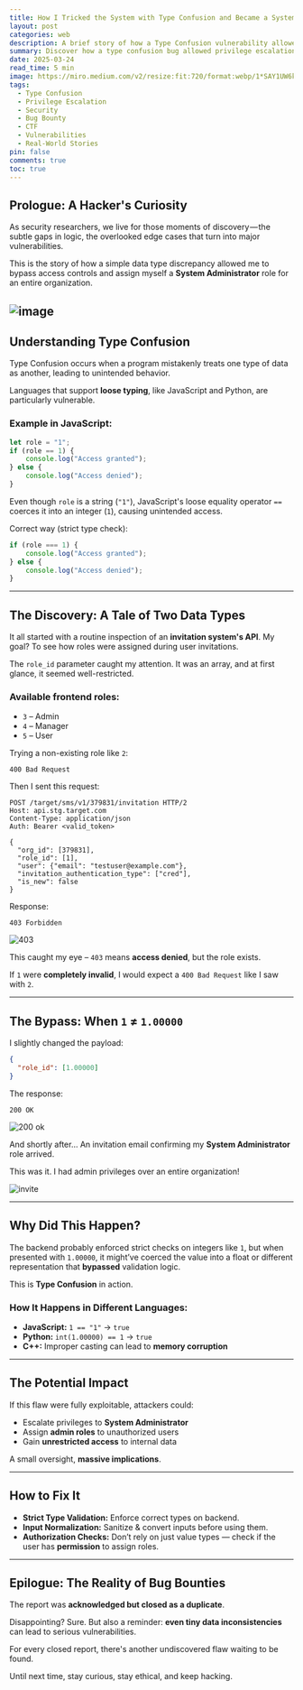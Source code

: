 ```yaml
---
title: How I Tricked the System with Type Confusion and Became a System Admin (Briefly)
layout: post
categories: web
description: A brief story of how a Type Confusion vulnerability allowed privilege escalation in a real-world scenario.
summary: Discover how a type confusion bug allowed privilege escalation to a System Administrator role by simply tweaking a numeric value in an API request.
date: 2025-03-24
read_time: 5 min
image: https://miro.medium.com/v2/resize:fit:720/format:webp/1*SAY1UW6kMzBqE5t9z7ZNBg.jpeg
tags:
  - Type Confusion
  - Privilege Escalation
  - Security
  - Bug Bounty
  - CTF
  - Vulnerabilities
  - Real-World Stories
pin: false
comments: true
toc: true
---
```


## Prologue: A Hacker's Curiosity

As security researchers, we live for those moments of discovery — the subtle gaps in logic, the overlooked edge cases that turn into major vulnerabilities.

This is the story of how a simple data type discrepancy allowed me to bypass access controls and assign myself a **System Administrator** role for an entire organization.

![image](https://miro.medium.com/v2/resize:fit:720/format:webp/1*SAY1UW6kMzBqE5t9z7ZNBg.jpeg)
---

## Understanding Type Confusion

Type Confusion occurs when a program mistakenly treats one type of data as another, leading to unintended behavior.

Languages that support **loose typing**, like JavaScript and Python, are particularly vulnerable.

### Example in JavaScript:

```js
let role = "1";
if (role == 1) {
    console.log("Access granted");
} else {
    console.log("Access denied");
}
````

Even though `role` is a string (`"1"`), JavaScript's loose equality operator `==` coerces it into an integer (`1`), causing unintended access.

Correct way (strict type check):

```js
if (role === 1) {
    console.log("Access granted");
} else {
    console.log("Access denied");
}
```

---

## The Discovery: A Tale of Two Data Types

It all started with a routine inspection of an **invitation system's API**.
My goal? To see how roles were assigned during user invitations.

The `role_id` parameter caught my attention. It was an array, and at first glance, it seemed well-restricted.

### Available frontend roles:

* `3` – Admin
* `4` – Manager
* `5` – User

Trying a non-existing role like `2`:

```
400 Bad Request
```

Then I sent this request:

```http
POST /target/sms/v1/379831/invitation HTTP/2
Host: api.stg.target.com
Content-Type: application/json
Auth: Bearer <valid_token>

{
  "org_id": [379831],
  "role_id": [1],
  "user": {"email": "testuser@example.com"},
  "invitation_authentication_type": ["cred"],
  "is_new": false
}
```

Response:

```
403 Forbidden
```
![403](https://miro.medium.com/v2/resize:fit:720/format:webp/1*x1lK4hsPtdClXT4cK80HNw.png)

This caught my eye – `403` means **access denied**, but the role exists.

If `1` were **completely invalid**, I would expect a `400 Bad Request` like I saw with `2`.

---

## The Bypass: When `1` ≠ `1.00000`

I slightly changed the payload:

```json
{
  "role_id": [1.00000]
}
```

The response:

```
200 OK
```

![200 ok ](https://miro.medium.com/v2/resize:fit:720/format:webp/1*nmybvn8RV2_BLvxarLj7Cw.png)

And shortly after…
An invitation email confirming my **System Administrator** role arrived.

This was it. I had admin privileges over an entire organization!

![invite](https://miro.medium.com/v2/resize:fit:640/format:webp/1*hvfTElW82iAw-NmmCAIoeQ.png)

---

## Why Did This Happen?

The backend probably enforced strict checks on integers like `1`,
but when presented with `1.00000`, it might’ve coerced the value into a float or different representation that **bypassed** validation logic.

This is **Type Confusion** in action.

### How It Happens in Different Languages:

* **JavaScript:** `1 == "1"` → `true`
* **Python:** `int(1.00000) == 1` → `true`
* **C++:** Improper casting can lead to **memory corruption**

---

## The Potential Impact

If this flaw were fully exploitable, attackers could:

* Escalate privileges to **System Administrator**
* Assign **admin roles** to unauthorized users
* Gain **unrestricted access** to internal data

A small oversight, **massive implications**.

---

## How to Fix It

* **Strict Type Validation:** Enforce correct types on backend.
* **Input Normalization:** Sanitize & convert inputs before using them.
* **Authorization Checks:** Don’t rely on just value types — check if the user has **permission** to assign roles.

---

## Epilogue: The Reality of Bug Bounties

The report was **acknowledged but closed as a duplicate**.

Disappointing? Sure.
But also a reminder: **even tiny data inconsistencies** can lead to serious vulnerabilities.

For every closed report, there's another undiscovered flaw waiting to be found.

Until next time, stay curious, stay ethical, and keep hacking.